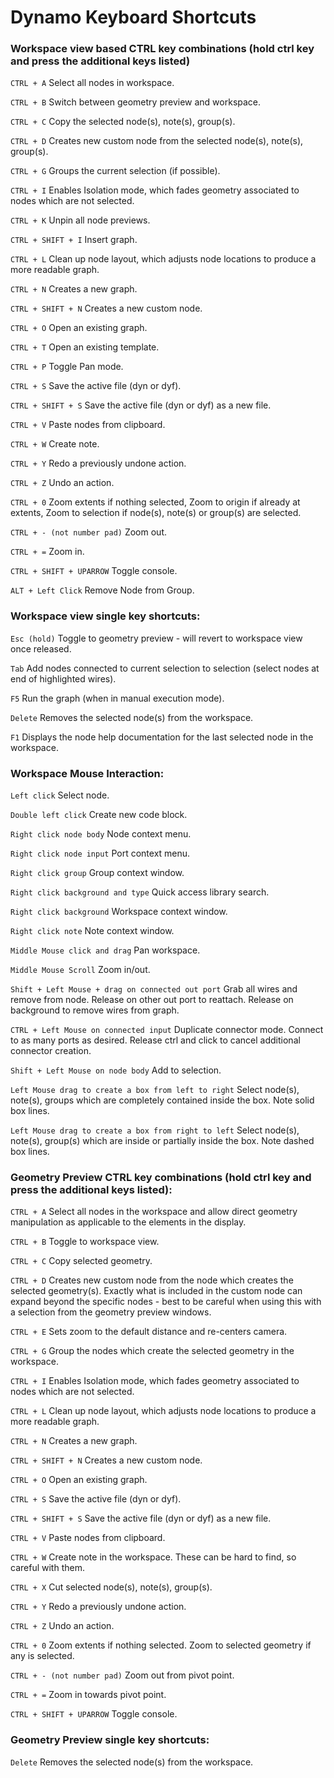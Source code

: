 # Dynamo Keyboard Shortcuts


### Workspace view based CTRL key combinations (hold ctrl key and press the additional keys listed)

`CTRL + A` Select all nodes in workspace.

`CTRL + B` Switch between geometry preview and workspace.

`CTRL + C` Copy the selected node(s), note(s), group(s).

`CTRL + D` Creates new custom node from the selected node(s), note(s), group(s).

`CTRL + G` Groups the current selection (if possible).

`CTRL + I` Enables Isolation mode, which fades geometry associated to nodes which are not selected.

`CTRL + K` Unpin all node previews.

`CTRL + SHIFT + I` Insert graph.

`CTRL + L` Clean up node layout, which adjusts node locations to produce a more readable graph.

`CTRL + N` Creates a new graph.

`CTRL + SHIFT + N` Creates a new custom node.

`CTRL + O` Open an existing graph.

`CTRL + T` Open an existing template.

`CTRL + P` Toggle Pan mode.

`CTRL + S` Save the active file (dyn or dyf).

`CTRL + SHIFT + S` Save the active file (dyn or dyf) as a new file.

`CTRL + V` Paste nodes from clipboard.

`CTRL + W` Create note.

`CTRL + Y` Redo a previously undone action.

`CTRL + Z` Undo an action.

`CTRL + 0` Zoom extents if nothing selected, Zoom to origin if already at extents, Zoom to selection if node(s), note(s) or group(s) are selected.

`CTRL + - (not number pad)` Zoom out.

`CTRL + =` Zoom in.

`CTRL + SHIFT + UPARROW` Toggle console.

`ALT + Left Click` Remove Node from Group.


### Workspace view single key shortcuts:

`Esc (hold)` Toggle to geometry preview - will revert to workspace view once released.

`Tab` Add nodes connected to current selection to selection (select nodes at end of highlighted wires).

`F5` Run the graph (when in manual execution mode).

`Delete` Removes the selected node(s) from the workspace.

`F1` Displays the node help documentation for the last selected node in the workspace.
 

### Workspace Mouse Interaction:

`Left click` Select node.

`Double left click` Create new code block.

`Right click node body` Node context menu.

`Right click node input` Port context menu. 

`Right click group` Group context window.

`Right click background and type` Quick access library search.

`Right click background` Workspace context window.

`Right click note` Note context window.

`Middle Mouse click and drag` Pan workspace.

`Middle Mouse Scroll` Zoom in/out.

`Shift + Left Mouse + drag on connected out port` Grab all wires and remove from node. Release on other out port to reattach. Release on background to remove wires from graph.

`CTRL + Left Mouse on connected input` Duplicate connector mode. Connect to as many ports as desired. Release ctrl and click to cancel additional connector creation.

`Shift + Left Mouse on node body` Add to selection.

`Left Mouse drag to create a box from left to right` Select node(s), note(s), groups which are completely contained inside the box. Note solid box lines.

`Left Mouse drag to create a box from right to left` Select node(s), note(s), group(s) which are inside or partially inside the box. Note dashed box lines. 


### Geometry Preview CTRL key combinations (hold ctrl key and press the additional keys listed):

`CTRL + A` Select all nodes in the workspace and allow direct geometry manipulation as applicable to the elements in the display.

`CTRL + B` Toggle to workspace view.

`CTRL + C` Copy selected geometry.

`CTRL + D` Creates new custom node from the node which creates the selected geometry(s). Exactly what is included in the custom node can expand beyond the specific nodes - best to be careful when using this with a selection from the geometry preview windows.

`CTRL + E` Sets zoom to the default distance and re-centers camera.

`CTRL + G` Group the nodes which create the selected geometry in the workspace.

`CTRL + I` Enables Isolation mode, which fades geometry associated to nodes which are not selected.

`CTRL + L` Clean up node layout, which adjusts node locations to produce a more readable graph.

`CTRL + N` Creates a new graph.

`CTRL + SHIFT + N` Creates a new custom node.

`CTRL + O` Open an existing graph.

`CTRL + S` Save the active file (dyn or dyf).

`CTRL + SHIFT + S` Save the active file (dyn or dyf) as a new file.

`CTRL + V` Paste nodes from clipboard.

`CTRL + W` Create note in the workspace. These can be hard to find, so careful with them.

`CTRL + X` Cut selected node(s), note(s), group(s).

`CTRL + Y` Redo a previously undone action.

`CTRL + Z` Undo an action.

`CTRL + 0` Zoom extents if nothing selected. Zoom to selected geometry if any is selected.

`CTRL + - (not number pad)` Zoom out from pivot point.

`CTRL + =` Zoom in towards pivot point.

`CTRL + SHIFT + UPARROW` Toggle console.


### Geometry Preview single key shortcuts:

`Delete` Removes the selected node(s) from the workspace.
